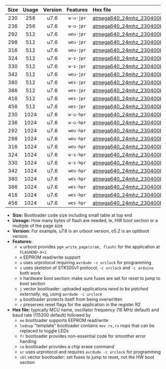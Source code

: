 |Size|Usage|Version|Features|Hex file|
|:-:|:-:|:-:|:-:|:--|
|230|256|u7.6|`w-u-jpr`|[atmega640_24mhz_230400bps_ur_vbl.hex](https://raw.githubusercontent.com/stefanrueger/urboot/main/bootloaders/atmega640/fcpu_24mhz/230400_bps/atmega640_24mhz_230400bps_ur_vbl.hex)|
|236|256|u7.6|`w-u-jpr`|[atmega640_24mhz_230400bps_lednop_ur_vbl.hex](https://raw.githubusercontent.com/stefanrueger/urboot/main/bootloaders/atmega640/fcpu_24mhz/230400_bps/atmega640_24mhz_230400bps_lednop_ur_vbl.hex)|
|292|512|u7.6|`weu-jpr`|[atmega640_24mhz_230400bps_ee_ur_vbl.hex](https://raw.githubusercontent.com/stefanrueger/urboot/main/bootloaders/atmega640/fcpu_24mhz/230400_bps/atmega640_24mhz_230400bps_ee_ur_vbl.hex)|
|298|512|u7.6|`weu-jpr`|[atmega640_24mhz_230400bps_ee_lednop_ur_vbl.hex](https://raw.githubusercontent.com/stefanrueger/urboot/main/bootloaders/atmega640/fcpu_24mhz/230400_bps/atmega640_24mhz_230400bps_ee_lednop_ur_vbl.hex)|
|316|512|u7.6|`weu-jpr`|[atmega640_24mhz_230400bps_ee_lednop_fr_ur_vbl.hex](https://raw.githubusercontent.com/stefanrueger/urboot/main/bootloaders/atmega640/fcpu_24mhz/230400_bps/atmega640_24mhz_230400bps_ee_lednop_fr_ur_vbl.hex)|
|324|512|u7.6|`w-s-jpr`|[atmega640_24mhz_230400bps_vbl.hex](https://raw.githubusercontent.com/stefanrueger/urboot/main/bootloaders/atmega640/fcpu_24mhz/230400_bps/atmega640_24mhz_230400bps_vbl.hex)|
|330|512|u7.6|`w-s-jpr`|[atmega640_24mhz_230400bps_lednop_vbl.hex](https://raw.githubusercontent.com/stefanrueger/urboot/main/bootloaders/atmega640/fcpu_24mhz/230400_bps/atmega640_24mhz_230400bps_lednop_vbl.hex)|
|342|512|u7.6|`weu-jpr`|[atmega640_24mhz_230400bps_ee_lednop_fr_ce_ur_vbl.hex](https://raw.githubusercontent.com/stefanrueger/urboot/main/bootloaders/atmega640/fcpu_24mhz/230400_bps/atmega640_24mhz_230400bps_ee_lednop_fr_ce_ur_vbl.hex)|
|380|512|u7.6|`wes-jpr`|[atmega640_24mhz_230400bps_ee_vbl.hex](https://raw.githubusercontent.com/stefanrueger/urboot/main/bootloaders/atmega640/fcpu_24mhz/230400_bps/atmega640_24mhz_230400bps_ee_vbl.hex)|
|386|512|u7.6|`wes-jpr`|[atmega640_24mhz_230400bps_ee_lednop_vbl.hex](https://raw.githubusercontent.com/stefanrueger/urboot/main/bootloaders/atmega640/fcpu_24mhz/230400_bps/atmega640_24mhz_230400bps_ee_lednop_vbl.hex)|
|416|512|u7.6|`wes-jpr`|[atmega640_24mhz_230400bps_ee_lednop_fr_vbl.hex](https://raw.githubusercontent.com/stefanrueger/urboot/main/bootloaders/atmega640/fcpu_24mhz/230400_bps/atmega640_24mhz_230400bps_ee_lednop_fr_vbl.hex)|
|456|512|u7.6|`wes-jpr`|[atmega640_24mhz_230400bps_ee_lednop_fr_ce_vbl.hex](https://raw.githubusercontent.com/stefanrueger/urboot/main/bootloaders/atmega640/fcpu_24mhz/230400_bps/atmega640_24mhz_230400bps_ee_lednop_fr_ce_vbl.hex)|
|230|1024|u7.6|`w-u-hpr`|[atmega640_24mhz_230400bps_ur.hex](https://raw.githubusercontent.com/stefanrueger/urboot/main/bootloaders/atmega640/fcpu_24mhz/230400_bps/atmega640_24mhz_230400bps_ur.hex)|
|236|1024|u7.6|`w-u-hpr`|[atmega640_24mhz_230400bps_lednop_ur.hex](https://raw.githubusercontent.com/stefanrueger/urboot/main/bootloaders/atmega640/fcpu_24mhz/230400_bps/atmega640_24mhz_230400bps_lednop_ur.hex)|
|292|1024|u7.6|`weu-hpr`|[atmega640_24mhz_230400bps_ee_ur.hex](https://raw.githubusercontent.com/stefanrueger/urboot/main/bootloaders/atmega640/fcpu_24mhz/230400_bps/atmega640_24mhz_230400bps_ee_ur.hex)|
|298|1024|u7.6|`weu-hpr`|[atmega640_24mhz_230400bps_ee_lednop_ur.hex](https://raw.githubusercontent.com/stefanrueger/urboot/main/bootloaders/atmega640/fcpu_24mhz/230400_bps/atmega640_24mhz_230400bps_ee_lednop_ur.hex)|
|316|1024|u7.6|`weu-hpr`|[atmega640_24mhz_230400bps_ee_lednop_fr_ur.hex](https://raw.githubusercontent.com/stefanrueger/urboot/main/bootloaders/atmega640/fcpu_24mhz/230400_bps/atmega640_24mhz_230400bps_ee_lednop_fr_ur.hex)|
|324|1024|u7.6|`w-s-hpr`|[atmega640_24mhz_230400bps.hex](https://raw.githubusercontent.com/stefanrueger/urboot/main/bootloaders/atmega640/fcpu_24mhz/230400_bps/atmega640_24mhz_230400bps.hex)|
|330|1024|u7.6|`w-s-hpr`|[atmega640_24mhz_230400bps_lednop.hex](https://raw.githubusercontent.com/stefanrueger/urboot/main/bootloaders/atmega640/fcpu_24mhz/230400_bps/atmega640_24mhz_230400bps_lednop.hex)|
|342|1024|u7.6|`weu-hpr`|[atmega640_24mhz_230400bps_ee_lednop_fr_ce_ur.hex](https://raw.githubusercontent.com/stefanrueger/urboot/main/bootloaders/atmega640/fcpu_24mhz/230400_bps/atmega640_24mhz_230400bps_ee_lednop_fr_ce_ur.hex)|
|380|1024|u7.6|`wes-hpr`|[atmega640_24mhz_230400bps_ee.hex](https://raw.githubusercontent.com/stefanrueger/urboot/main/bootloaders/atmega640/fcpu_24mhz/230400_bps/atmega640_24mhz_230400bps_ee.hex)|
|386|1024|u7.6|`wes-hpr`|[atmega640_24mhz_230400bps_ee_lednop.hex](https://raw.githubusercontent.com/stefanrueger/urboot/main/bootloaders/atmega640/fcpu_24mhz/230400_bps/atmega640_24mhz_230400bps_ee_lednop.hex)|
|416|1024|u7.6|`wes-hpr`|[atmega640_24mhz_230400bps_ee_lednop_fr.hex](https://raw.githubusercontent.com/stefanrueger/urboot/main/bootloaders/atmega640/fcpu_24mhz/230400_bps/atmega640_24mhz_230400bps_ee_lednop_fr.hex)|
|456|1024|u7.6|`wes-hpr`|[atmega640_24mhz_230400bps_ee_lednop_fr_ce.hex](https://raw.githubusercontent.com/stefanrueger/urboot/main/bootloaders/atmega640/fcpu_24mhz/230400_bps/atmega640_24mhz_230400bps_ee_lednop_fr_ce.hex)|

- **Size:** Bootloader code size including small table at top end
- **Useage:** How many bytes of flash are needed, ie, HW boot section or a multiple of the page size
- **Version:** For example, u7.6 is an urboot version, o5.2 is an optiboot version
- **Features:**
  + `w` urboot provides `pgm_write_page(sram, flash)` for the application at `FLASHEND-4+1`
  + `e` EEPROM read/write support
  + `u` uses urprotocol requiring `avrdude -c urclock` for programming
  + `s` uses skeleton of STK500v1 protocol; `-c urclock` and `-c arduino` both work
  + `h` hardware boot section: make sure fuses are set for reset to jump to boot section
  + `j` vector bootloader: uploaded applications *need to be patched externally*, eg, using `avrdude -c urclock`
  + `p` bootloader protects itself from being overwritten
  + `r` preserves reset flags for the application in the register R2
- **Hex file:** typically MCU name, oscillator frequency (16 MHz default) and baud rate (115200 default) followed by
  + `ee` bootloader supports EEPROM read/write
  + `lednop` "template" bootloader contains `mov rx,rx` nops that can be replaced to toggle LEDs
  + `fr` bootloader provides non-essential code for smoother error handing
  + `ce` bootloader provides a chip erase command
  + `ur` uses urprotocol and requires `avrdude -c urclock` for programming
  + `vbl` vector bootloader: set fuses to jump to reset, not the HW boot section
